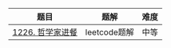 | 题目 | 题解 | 难度 |
| ---- | ---- | ---- |
| [1226. 哲学家进餐](https://leetcode-cn.com/problems/the-dining-philosophers/) | leetcode题解 | 中等|
